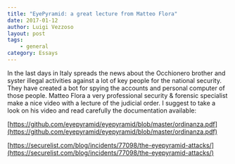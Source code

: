 ```yaml
---
title: "EyePyramid: a great lecture from Matteo Flora"
date: 2017-01-12
author: Luigi Vezzoso
layout: post
tags: 
    - general
category: Essays
---
```


In the last days in Italy spreads the news about the Occhionero brother and syster illegal activities against a lot of key people for the national security.  They have created a bot for spying the accounts and personal computer of those people. Matteo Flora a very professional security & forensic specialist make a nice video with a lecture of the judicial order. I suggest to take a look on his video and read carefully the documentation available:

[https://github.com/eyepyramid/eyepyramid/blob/master/ordinanza.pdf](https://github.com/eyepyramid/eyepyramid/blob/master/ordinanza.pdf)

[https://securelist.com/blog/incidents/77098/the-eyepyramid-attacks/](https://securelist.com/blog/incidents/77098/the-eyepyramid-attacks/)

<!-- {% youtube RSU5hROpWeM %} -->
